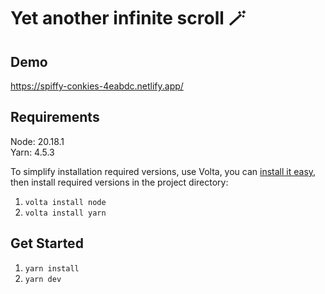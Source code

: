 # Yet another infinite scroll 🪄

## Demo
https://spiffy-conkies-4eabdc.netlify.app/

## Requirements
Node: 20.18.1  
Yarn: 4.5.3

To simplify installation required versions, use Volta, you can [install it easy](https://docs.volta.sh/guide/getting-started), then install required versions in the project directory:
1. `volta install node`
2. `volta install yarn`

## Get Started
1. `yarn install`  
2. `yarn dev`

